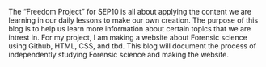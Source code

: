 The “Freedom Project” for SEP10 is all about applying the content we are learning in our daily lessons to make our own creation.
The purpose of this blog is to help us learn more information about certain topics that we are intrest in.
For my project, I am making a website about Forensic science using Github, HTML, CSS, and tbd.
This blog will document the process of independently studying Forensic science and making the website.